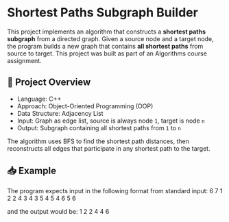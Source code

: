 # Shortest Paths Subgraph Builder

This project implements an algorithm that constructs a **shortest paths subgraph** from a directed graph. Given a source node and a target node, the program builds a new graph that contains **all shortest paths** from source to target.
This project was built as part of an Algorithms course assignment.

## 🧠 Project Overview

- Language: C++
- Approach: Object-Oriented Programming (OOP)
- Data Structure: Adjacency List
- Input: Graph as edge list, source is always node `1`, target is node `n`
- Output: Subgraph containing all shortest paths from `1` to `n`

The algorithm uses BFS to find the shortest path distances, then reconstructs all edges that participate in any shortest path to the target.

## 📥 Example

The program expects input in the following format from standard input:
6
7
1 2
2 4
3 4
3 5
4 5
4 6
5 6

and the output would be:
1 2
2 4
4 6
